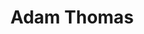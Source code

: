 ---
title: "Adam Thomas"
presenter_id: adam_thomas
layout: member_all_presentations
permalink: /member_full_publications/:presenter_id/
---